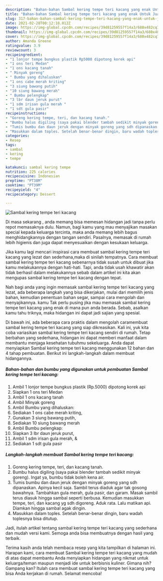 ```yaml
---
description: "Bahan-bahan Sambal kering tempe teri kacang yang enak Untuk Jualan"
title: "Bahan-bahan Sambal kering tempe teri kacang yang enak Untuk Jualan"
slug: 317-bahan-bahan-sambal-kering-tempe-teri-kacang-yang-enak-untuk-jualan
date: 2021-02-28T00:12:18.012Z
image: https://img-global.cpcdn.com/recipes/39d81259557f14a3/680x482cq70/sambal-kering-tempe-teri-kacang-foto-resep-utama.jpg
thumbnail: https://img-global.cpcdn.com/recipes/39d81259557f14a3/680x482cq70/sambal-kering-tempe-teri-kacang-foto-resep-utama.jpg
cover: https://img-global.cpcdn.com/recipes/39d81259557f14a3/680x482cq70/sambal-kering-tempe-teri-kacang-foto-resep-utama.jpg
author: Amanda Greene
ratingvalue: 3.9
reviewcount: 3
recipeingredient:
- "1 lonjor tempe bungkus plastik Rp5000 dipotong korek api"
- "1 ons teri Medan"
- "1 ons kacang tanah"
- " Minyak goreng"
- " Bumbu yang dihaluskan"
- "1 ons cabe merah kriting"
- "3 siung bawang putih"
- "10 siung bawang merah"
- " Bumbu pelengkap"
- "3 lbr daun jeruk purut"
- "1 sdm irisan gula merah "
- "1 sdt gula pasir"
recipeinstructions:
- "Goreng kering tempe, teri, dan kacang tanah."
- "Bumbu halus digiling (saya pakai blender tambah sedikit minyak goreng). Ingat ya, bumbu tidak boleh kena air."
- "Tumis bumbu dan daun jeruk dengan minyak goreng yang sdh dipanaskan. Apinya kecil saja. Sambil terus diaduk agar tak gosong bawahnya. Tambahkan gula merah, gula pasir, dan garam. Masak sambil terus diasuk hingga sambal seperti berbusa. Kemudian masukkan tempe, teri, dan kacang yg sdh digoreng. Aduk rata. Lalu matikan api. Diamkan hingga sambal agak dingin."
- "Masukkan dalam toples. Setelah benar-benar dingin, baru wadah toplesnya bisa ditutup."
categories:
- Resep
tags:
- sambal
- kering
- tempe

katakunci: sambal kering tempe 
nutrition: 225 calories
recipecuisine: Indonesian
preptime: "PT38M"
cooktime: "PT39M"
recipeyield: "4"
recipecategory: Dessert

---
```



![Sambal kering tempe teri kacang](https://img-global.cpcdn.com/recipes/39d81259557f14a3/680x482cq70/sambal-kering-tempe-teri-kacang-foto-resep-utama.jpg)

Di masa  sekarang , anda memang bisa memesan hidangan jadi tanpa perlu repot memasaknya dulu. Namun, bagi kamu yang mau menyajikan masakan special kepada keluarga tercinta, maka anda memang lebih bagus menghidangkannya dengan tangan sendiri. Pasalnya, memasak di rumah lebih higienis dan juga dapat menyesuaikan dengan kesukaan keluarga.

Jika kamu lagi mencari inspirasi cara membuat sambal kering tempe teri kacang yang lezat dan sederhana,maka di sinilah tempatnya. Cara membuat sambal kering tempe teri kacang  sebenarnya tidak susah untuk dibuat jika kamu melakukannya dengan hati-hati. Tapi, anda tidak usah khawatir akan tidak berhasil dalam melakukannya 
sebab dalam artikel ini kita akan mengupas sambal kering tempe teri kacang dengan tepat.  



Nah bagi anda yang ingin memasak sambal kering tempe teri kacang yang lezat, ada beberapa langkah yang bisa dikerjakan, mulai dari memilih jenis bahan, kemudian penentuan bahan segar, sampai cara mengolah dan menyajikannya. kamu Tak perlu pusing jika mau memasak sambal kering tempe teri kacang yang enak di mana pun anda berada. Sebab, asalkan kamu  tahu triknya, maka hidangan ini dapat jadi sajian yang spesial.

Di bawah ini, ada beberapa cara praktis  dalam mengolah caramembuat sambal kering tempe teri kacang yang siap dikreasikan. Kali ini, yuk kita coba variasikan sambal kering tempe teri kacang sendiri di rumah. Tetap berbahan yang sederhana, hidangan ini dapat memberi manfaat dalam membantu menjaga kesehatan tubuhmu sekeluarga. Anda dapat menyiapkan Sambal kering tempe teri kacang menggunakan 12 bahan dan 4 tahap pembuatan. Berikut ini langkah-langkah dalam membuat hidangannya.

<!--inarticleads1-->

##### Bahan-bahan dan bumbu yang digunakan untuk pembuatan Sambal kering tempe teri kacang:

1. Ambil 1 lonjor tempe bungkus plastik (Rp.5000) dipotong korek api
1. Siapkan 1 ons teri Medan
1. Ambil 1 ons kacang tanah
1. Ambil  Minyak goreng
1. Ambil  Bumbu yang dihaluskan:
1. Sediakan 1 ons cabe merah kriting,
1. Gunakan 3 siung bawang putih,
1. Sediakan 10 siung bawang merah
1. Ambil  Bumbu pelengkap:
1. Siapkan 3 lbr daun jeruk purut,
1. Ambil 1 sdm irisan gula merah, &amp;
1. Sediakan 1 sdt gula pasir




<!--inarticleads2-->

##### Langkah-langkah membuat Sambal kering tempe teri kacang:

1. Goreng kering tempe, teri, dan kacang tanah.
1. Bumbu halus digiling (saya pakai blender tambah sedikit minyak goreng). Ingat ya, bumbu tidak boleh kena air.
1. Tumis bumbu dan daun jeruk dengan minyak goreng yang sdh dipanaskan. Apinya kecil saja. Sambil terus diaduk agar tak gosong bawahnya. Tambahkan gula merah, gula pasir, dan garam. Masak sambil terus diasuk hingga sambal seperti berbusa. Kemudian masukkan tempe, teri, dan kacang yg sdh digoreng. Aduk rata. Lalu matikan api. Diamkan hingga sambal agak dingin.
1. Masukkan dalam toples. Setelah benar-benar dingin, baru wadah toplesnya bisa ditutup.




Jadi, itulah artikel tentang  sambal kering tempe teri kacang  yang sederhana dan mudah versi kami. Semoga anda bisa membuatnya dengan hasil yang terbaik. 

Terima kasih anda telah membaca resep yang kita tampilkan di halaman ini. Harapan kami, cara membuat  Sambal kering tempe teri kacang yang mudah di atas dapat membantu Anda menyiapkan hidangan yang nikmat untuk keluarga/teman maupun menjadi ide untuk berbisnis kuliner. Gimana nih? Gampang kan? Itulah cara membuat sambal kering tempe teri kacang yang bisa Anda kerjakan di rumah. Selamat mencoba!

